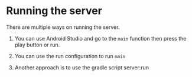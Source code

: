 # Running the server

There are multiple ways on running the server.

1. You can use Android Studio and go to the `main` function
then press the play button or run.

2. You can use the run configuration to run `main`

3. Another approach is to use the gradle script server:run